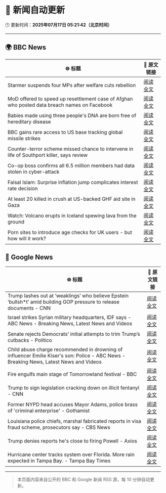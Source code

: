 # 🧠 新闻自动更新

🕒 更新时间：**2025年07月17日 05:21:42（北京时间）**

---

## 🌍 BBC News

| 🌐 标题 | 🔗 原文链接 |
|--------|-------------|
| Starmer suspends four MPs after welfare cuts rebellion | [阅读全文](https://www.bbc.com/news/articles/c5y7zqdwzqyo) |
| MoD offered to speed up resettlement case of Afghan who posted data breach names on Facebook | [阅读全文](https://www.bbc.com/news/articles/c0rvyqd7wq2o) |
| Babies made using three people's DNA are born free of hereditary disease | [阅读全文](https://www.bbc.com/news/articles/cn8179z199vo) |
| BBC gains rare access to US base tracking global missile strikes | [阅读全文](https://www.bbc.com/news/articles/cy8k2nd7e9no) |
| Counter-terror scheme missed chance to intervene in life of Southport killer, says review | [阅读全文](https://www.bbc.com/news/articles/c74zy014x84o) |
| Co-op boss confirms all 6.5 million members had data stolen in cyber-attack | [阅读全文](https://www.bbc.com/news/articles/cql0ple066po) |
| Faisal Islam: Surprise inflation jump complicates interest rate decision | [阅读全文](https://www.bbc.com/news/articles/c70xy9nv7p7o) |
| At least 20 killed in crush at US-backed GHF aid site in Gaza | [阅读全文](https://www.bbc.com/news/articles/cg4rwrkdlzxo) |
| Watch: Volcano erupts in Iceland spewing lava from the ground | [阅读全文](https://www.bbc.com/news/videos/c2ezy1exj9wo) |
| Porn sites to introduce age checks for UK users - but how will it work? | [阅读全文](https://www.bbc.com/news/articles/ceq7ye3q2zwo) |

## 📰 Google News

| 🌐 标题 | 🔗 原文链接 |
|--------|-------------|
| Trump lashes out at ‘weaklings’ who believe Epstein ‘bullsh*t’ amid building GOP pressure to release documents - CNN | [阅读全文](https://news.google.com/rss/articles/CBMif0FVX3lxTE00S0tCNFdwZDQzSW5veFdoV3RiNk9oU0JoS2dRdzRVc0twMUlrZzlxSGpyeUhPWFhfLTFvb05ncDR5Z19nRTdzVUZOb1BlSXFHcVdXRmRwMHctOThfUnJMeDZQQU94YVphZU9jdnp5Y241YV9QaU9YSXJhYnE5MUHSAYQBQVVfeXFMTUFFWWdWN00zZUczRkFsTnRIeVZHSk15QWFzYVJWUnUzZDlubWYxVTViRVFjZk9DNnJ5YmdBSUJCUFVILW1UUzA1OVFIb1VZZC1EQWpiQ3doYXIxRU5vdUt4TFg1endYZS1KMkJJVHZSaEVfZjFMdmx4MmM4NDBpUU5IbGhZ?oc=5) |
| Israel strikes Syrian military headquarters, IDF says - ABC News - Breaking News, Latest News and Videos | [阅读全文](https://news.google.com/rss/articles/CBMipgFBVV95cUxOTlBCMk9jMTRyWDE4eW9FSXl4Z05YZHQwYllGdkNhekp1YmpKYzIzMzBKbFBWRlZEV0FiZzFjMXRaZzk3VGJMd0gwYWpPcl9rajdaaVJfM3BFNXJqeXVEWjg3RE1iSjVPWlp5U3AyNWRYSm5hb1FHTm1fRGZCVFdlLVE3MVA1YXFYVzhudlhwVzFFZWtZcmFsd21IU01nMzlxRWozd1d30gGrAUFVX3lxTE5WYnozeXlYcEVGczlBTHl1SjhnbXk0NjNQTEczbXpEWFJSV3lMVHVicXE0SWhraDE3NzE5X1VHNEJsMl9scWtSdC1qaVdQUzVKTVVmR21UWkNya1c2NTBzSzlWTEFNMzc2QlRmYUtta0F6UWJqLTNPSlR0a3A5eVY2djUxWGM2WTRvWUZZVS1iaWpEaFZ6Y1VKbTN5eC15NEt4SXRXcnZBdW9aWQ?oc=5) |
| Senate rejects Democrats’ initial attempts to trim Trump’s cutbacks - Politico | [阅读全文](https://news.google.com/rss/articles/CBMiowFBVV95cUxONzNueGtqT0cxSHBMMldYMG51eTYzRUJ2YXRkckVyWkF4ZmZYaXpTTUZLY05DS2U5OERJaVZPRkVzeDFla1V2UGh4SGw2cHhRLXp2UEJ4NUlWVmlETWZKV3hzRWd6M1RESUdpMTZhODZJUzhtTWlzYU9fNEVtLU53cGxoMW1NUUFRVGF6OURmQTNER3RTNzREemFiTlo5ZlNnQUNF?oc=5) |
| Child abuse charge recommended in drowning of influencer Emilie Kiser's son: Police - ABC News - Breaking News, Latest News and Videos | [阅读全文](https://news.google.com/rss/articles/CBMiqwFBVV95cUxPcVg5SHVnLWF6bTJhbDhXWDFoYk5kT2VrTVBGSDUtTU5USUhIeDB3eGw1dXIydWptTDNfanVScEJHMGlQSmtMNTM3aXVQRmRoMHFwZDkxVWpvYy1ic3NrVE5leUhKSG9HanAxYklNLXRrbUp4Z0tUX2huRUZXWFB4bEtJSmJjSUxJM1VkcFpKUTVnMER5SEQ1RGNueFVxR0hiRDRNNUliMUhpMXfSAbABQVVfeXFMTkpOM01vSldEbU5sekJ6NjF0aXQtaDVoYXZabF9aLUhPNjZwQ18zak1EcjdDemUtSENXSzJBOFJPOTBRcjhIb2xpMlRLQnR3MUpILUtpbFU3Nzd2YzRuN2lIakNGaUd2MXFNcXBIcFhLSWtVOTZ3b1ZBQkk2cGhGU2tSZmEweDFSbkQ5RmZIeHpJTmpBNDY3VUZfbVlJdjc1ZEhvd1JzU2JFdHhNcTJwWU8?oc=5) |
| Fire engulfs main stage of Tomorrowland festival - BBC | [阅读全文](https://news.google.com/rss/articles/CBMiWkFVX3lxTFBzYkhsZzN3TldFSHUyVFJrLTZNYnFQQnZpaVV0M2VOV1RrRmY2U3FUQzFMSmNmZmZEMWJ4LW1nby15TllsamEwTno2WmY4SlY5ZlBfc1dIc0k4QdIBX0FVX3lxTE1XdVRlQ0pqRVRkT1diMXdqQVcxb0d5M0V3LU5OSWRfUzhqdFNUdHBxY29lQ1p0UE9FSEJyVVZMT1A0V092ZWRxeVNwLVZlckcwaUd5bnhvc2JDLVJmMDFV?oc=5) |
| Trump to sign legislation cracking down on illicit fentanyl - CNN | [阅读全文](https://news.google.com/rss/articles/CBMidEFVX3lxTE5vNWJqUUtrcFlMbEQ0WTdvOGJPODFNRTRzcTRaeVV3RElqUmIwNzQ5cjItM0tGX3VEeDZua0xGRkF4OUlYMkJBUlExdGR0SFNuRVV3OFM2NVV2amFaN1ZtVnprd1NxU2dYSHJ5NEZYZHhWc1lZ0gF6QVVfeXFMTVZLTWE5SUFMN3Y4LUFQTGJfLVhYenhEN1hMUnBsWGstWE9HUU1XUlFtaEVvTHVqZF9aQnpXQW5wOGRRTHpwcnpfRUNRRDhaRlVXNFBzSlNxenJGWk9QU1NpOGZycWhjZ0R1LUpteDhwODBZQno1Z3F3TWc?oc=5) |
| Former NYPD head accuses Mayor Adams, police brass of 'criminal enterprise' - Gothamist | [阅读全文](https://news.google.com/rss/articles/CBMioAFBVV95cUxPTllXY0l1ejRkNE5sMkljVkZuSFBuQjVuUEdlLS1sangxQkliUUdlNG1KYkRQWV9mWHB3bEdGTUVkX290M3ZJeHEtWHM3WEFwVERDSm5LU3RGeXpBS3MwYmFXNnlMaEtjNDFIazNldy15czhJa0theFRCdEVJZHZHTFRDOWxZU1RGVEJqTWlRQlh0WmxlbDU1VFd3LXlTc1M3?oc=5) |
| Louisiana police chiefs, marshal fabricated reports in visa fraud scheme, prosecutors say - CBS News | [阅读全文](https://news.google.com/rss/articles/CBMilgFBVV95cUxQblp0RmtidkZURUxDcGVkM1lOUTNIOEl6d1lKSEtsd28yOUxNU3h4VFRsV3VMbXBkMVBEWTg5UjNYTFV4N1NCS1hGSkJKNUgtRTdxbUF2bDBkWHZfNmNKT1NyQWdweTQzQXg2bldjU0xveEhUY1ZCOERBV0g4Vy10cjQ5SllrQzRGTXh2SnFxRDUwTXdLREHSAZsBQVVfeXFMTW1Dd3pPcWFnLXZtMWpndkRpbFY4T2R1QW9zeGVfMkhtSWN1ekNoV3BXUHZOV1FWdjNhMXV0TnFVZHNlVXc0ZEtFZVFNd0lEQzhFTlhKd3AzdllxbG56N0swN0hoZndqRXBuUWJHUkJ2OTZQZDFoTjdkRmUycjhDN3FZQ1kzcFdJa3BEWWxfd3hZT1RXV2dIbkJLQUE?oc=5) |
| Trump denies reports he's close to firing Powell - Axios | [阅读全文](https://news.google.com/rss/articles/CBMid0FVX3lxTE5KQ2lncXBQQWtlR0Itam00eEdSV3BlZGQ2OWRTMGNjYmpaSzhmMUFtejZuclhRNUpJYWplMzRlWUhCZmprbW1MVnBfb09kVDcyVFg0RW9QZlRtcGhuQVBqb0ZGODljaUhVTVgwVGdkQ3h1c3pyUk0w?oc=5) |
| Hurricane center tracks system over Florida. More rain expected in Tampa Bay. - Tampa Bay Times | [阅读全文](https://news.google.com/rss/articles/CBMirAFBVV95cUxOaUNfanBkaGRnTmlCWDU4V19pX1pncC1ZNmhIR0M3T2hCYmh5WUZ3XzE0c281eGxOUTRTRHBOeUVoMFBmRHBFbThxT21jMGpQc1ViejJuOEVmLWF3cS1MT0FISXJCa1lsTmdqaURrQVpFcTNPY1g3Y0VhZlJ0RVJRWGZZaHBGV2FXZEhqT3ZQVGo4d1RqdnhNajJYcnhNZEN2OE03S0FXT0RveXcx?oc=5) |

---
> 本页面内容来自公开的 BBC 和 Google 新闻 RSS 源，每 10 分钟自动更新。